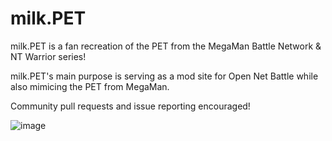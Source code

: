 # milk.PET

milk.PET is a fan recreation of the PET from the MegaMan Battle Network & NT Warrior series!

milk.PET's main purpose is serving as a mod site for Open Net Battle while also mimicing the PET from MegaMan.

Community pull requests and issue reporting encouraged!

![image](https://github.com/allilk/milk-pet/assets/63022831/be1f9f7b-e31c-4339-a2fd-175f385d45ed)

